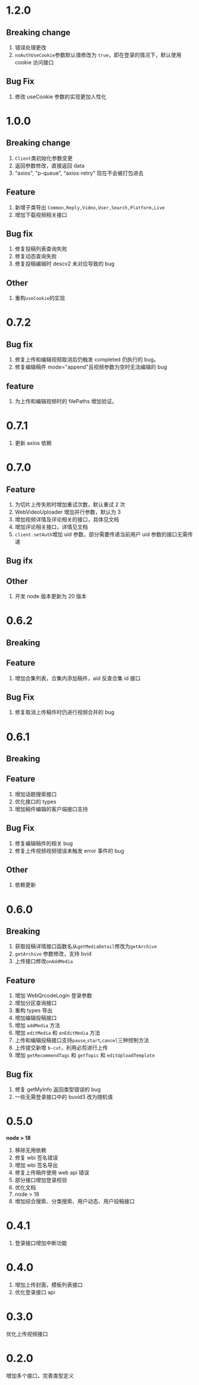 # 1.2.0

## Breaking change

1. 错误处理更改
2. `noAuthUseCookie`参数默认值修改为 `true`，即在登录的情况下，默认使用 cookie 访问接口

## Bug Fix

1. 修改 useCookie 参数的实现更加人性化

# 1.0.0

## Breaking change

1. `Client`类初始化参数变更
2. 返回参数修改，直接返回 data
3. "axios", "p-queue", "axios-retry" 现在不会被打包进去

## Feature

1. 新增子类导出 `Common,Reply,Video,User,Search,Platform,Live`
2. 增加下载视频相关接口

## Bug fix

1. 修复投稿列表查询失败
2. 修复动态查询失败
3. 修复投稿编辑时 descv2 未对应导致的 bug

## Other

1. 重构`useCookie`的实现

# 0.7.2

## Bug fix

1. 修复上传和编辑视频取消后仍触发 completed 仍执行的 bug。
2. 修复编辑稿件 mode="append"且视频参数为空时无法编辑的 bug

## feature

1. 为上传和编辑视频时的 filePaths 增加验证。

# 0.7.1

1. 更新 axios 依赖

# 0.7.0

## Feature

1. 为切片上传失败时增加重试次数，默认重试 2 次
2. WebVideoUploader 增加并行参数，默认为 3
3. 增加视频详情及评论相关的接口，具体见文档
4. 增加评论相关接口，详情见文档
5. `client.setAuth`增加 uid 参数，部分需要传递当前用户 uid 参数的接口无需传递

## Bug ifx

## Other

1. 开发 node 版本更新为 20 版本

# 0.6.2

## Breaking

## Feature

1. 增加合集列表，合集内添加稿件，aid 反查合集 id 接口

## Bug Fix

1. 修复取消上传稿件时仍进行视频合并的 bug

# 0.6.1

## Breaking

## Feature

1. 增加话题搜索接口
2. 优化接口的 types
3. 增加稿件编辑的客户端接口支持

## Bug Fix

1. 修复编辑稿件的相关 bug
2. 修复上传视频视频错误未触发 error 事件的 bug

## Other

1. 依赖更新

# 0.6.0

## Breaking

1. 获取投稿详情接口函数名从`getMediaDetail`修改为`getArchive`
2. `getArchive` 参数修改，支持 bvid
3. 上传接口修改`onAddMedia`

## Feature

1. 增加 WebQrcodeLogin 登录参数
2. 增加分区查询接口
3. 重构 types 导出
4. 增加编辑投稿接口
5. 增加 `addMedia` 方法
6. 增加 `editMedia` 和 `onEditMedia` 方法
7. 上传和编辑投稿接口支持`pause`,`start`,`cancel`三种控制方法
8. 上传提交新增 `b-cut`，利用必剪进行上传
9. 增加 `getRecommendTags` 和 `getTopic` 和 `editUploadTemplate`

## Bug fix

1. 修复 getMyInfo 返回类型错误的 bug
2. 一些无需登录接口中的 buvid3 改为随机值

# 0.5.0

**node > 18**

1. 移除无用依赖
2. 修复 wbi 签名错误
3. 增加 wbi 签名导出
4. 修复上传稿件使用 web api 错误
5. 部分接口增加登录校验
6. 优化文档
7. node > 18
8. 增加综合搜索、分类搜索、用户动态、用户投稿接口

# 0.4.1

1. 登录接口增加中断功能

# 0.4.0

1. 增加上传封面，模板列表接口
2. 优化登录接口 api

# 0.3.0

优化上传视频接口

# 0.2.0

增加多个接口，完善类型定义
